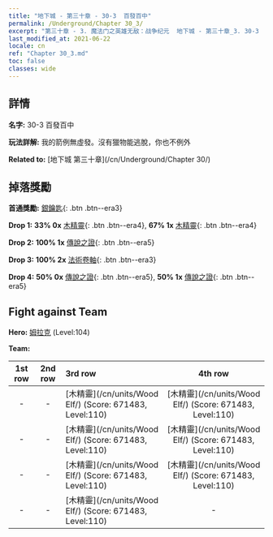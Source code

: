 ```yaml
---
title: "地下城 - 第三十章 - 30-3  百發百中"
permalink: /Underground/Chapter 30_3/
excerpt: "第三十章 - 3. 魔法门之英雄无敌：战争纪元  地下城 - 第三十章_3. 30-3  百發百中"
last_modified_at: 2021-06-22
locale: cn
ref: "Chapter 30_3.md"
toc: false
classes: wide
---
```


## 詳情

 **名字:** 30-3  百發百中

 **玩法詳解:**       我的箭例無虛發。沒有獵物能逃脫，你也不例外

 **Related to:** [地下城 第三十章](/cn/Underground/Chapter 30/)

## 掉落獎勵

 **首通獎勵:** [銀鑰匙](/cn/Items/con_693/){: .btn .btn--era3}

 **Drop 1:** **33% 0x** [木精靈](/cn/Items/unt_201/){: .btn .btn--era4}, **67% 1x** [木精靈](/cn/Items/unt_201/){: .btn .btn--era4}

 **Drop 2:** **100% 1x** [傳說之證](/cn/Items/mat_102/){: .btn .btn--era5}

 **Drop 3:** **100% 2x** [法術卷軸](/cn/Items/con_694/){: .btn .btn--era3}

 **Drop 4:** **50% 0x** [傳說之證](/cn/Items/mat_102/){: .btn .btn--era5}, **50% 1x** [傳說之證](/cn/Items/mat_102/){: .btn .btn--era5}


## Fight against Team
 **Hero:** [姆拉克](/cn/heroes/Mullich/) (Level:104)

 **Team:**


  | 1st row | 2nd row | 3rd row | 4th row |
  |:----:|:----:|:----|:----:|
  | - | - | [木精靈](/cn/units/Wood Elf/) (Score: 671483, Level:110)  | [木精靈](/cn/units/Wood Elf/) (Score: 671483, Level:110)  |
  | - | - | [木精靈](/cn/units/Wood Elf/) (Score: 671483, Level:110)  | [木精靈](/cn/units/Wood Elf/) (Score: 671483, Level:110)  |
  | - | - | [木精靈](/cn/units/Wood Elf/) (Score: 671483, Level:110)  | [木精靈](/cn/units/Wood Elf/) (Score: 671483, Level:110)  |
  | - | - | [木精靈](/cn/units/Wood Elf/) (Score: 671483, Level:110)  | - |


